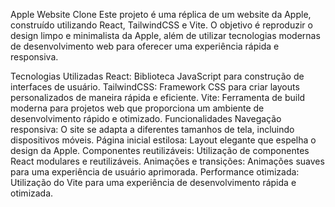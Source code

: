 Apple Website Clone
Este projeto é uma réplica de um website da Apple, construído utilizando React, TailwindCSS e Vite. O objetivo é reproduzir o design limpo e minimalista da Apple, além de utilizar tecnologias modernas de desenvolvimento web para oferecer uma experiência rápida e responsiva.

Tecnologias Utilizadas
React: Biblioteca JavaScript para construção de interfaces de usuário.
TailwindCSS: Framework CSS para criar layouts personalizados de maneira rápida e eficiente.
Vite: Ferramenta de build moderna para projetos web que proporciona um ambiente de desenvolvimento rápido e otimizado.
Funcionalidades
Navegação responsiva: O site se adapta a diferentes tamanhos de tela, incluindo dispositivos móveis.
Página inicial estilosa: Layout elegante que espelha o design da Apple.
Componentes reutilizáveis: Utilização de componentes React modulares e reutilizáveis.
Animações e transições: Animações suaves para uma experiência de usuário aprimorada.
Performance otimizada: Utilização do Vite para uma experiência de desenvolvimento rápida e otimizada.